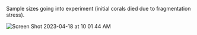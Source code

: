 Sample sizes going into experiment (initial corals died due to fragmentation stress).

![Screen Shot 2023-04-18 at 10 01 44 AM](https://user-images.githubusercontent.com/56000927/232801525-48a2f6d5-e97f-49d3-8464-6c5ea2933722.png)



